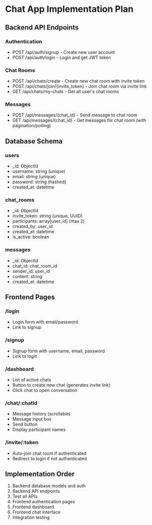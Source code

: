 # Chat App Implementation Plan

## Backend API Endpoints

### Authentication
- POST /api/auth/signup - Create new user account
- POST /api/auth/login - Login and get JWT token

### Chat Rooms
- POST /api/chats/create - Create new chat room with invite token
- POST /api/chats/join/{invite_token} - Join chat room via invite link
- GET /api/chats/my-chats - Get all user's chat rooms

### Messages
- POST /api/messages/{chat_id} - Send message to chat room
- GET /api/messages/{chat_id} - Get messages for chat room (with pagination/polling)

## Database Schema

### users
- _id: ObjectId
- username: string (unique)
- email: string (unique)
- password: string (hashed)
- created_at: datetime

### chat_rooms
- _id: ObjectId
- invite_token: string (unique, UUID)
- participants: array[user_id] (max 2)
- created_by: user_id
- created_at: datetime
- is_active: boolean

### messages
- _id: ObjectId
- chat_id: chat_room_id
- sender_id: user_id
- content: string
- created_at: datetime

## Frontend Pages

### /login
- Login form with email/password
- Link to signup

### /signup
- Signup form with username, email, password
- Link to login

### /dashboard
- List of active chats
- Button to create new chat (generates invite link)
- Click chat to open conversation

### /chat/:chatId
- Message history (scrollable)
- Message input box
- Send button
- Display participant names

### /invite/:token
- Auto-join chat room if authenticated
- Redirect to login if not authenticated

## Implementation Order
1. Backend database models and auth
2. Backend API endpoints
3. Test all APIs
4. Frontend authentication pages
5. Frontend dashboard
6. Frontend chat interface
7. Integration testing